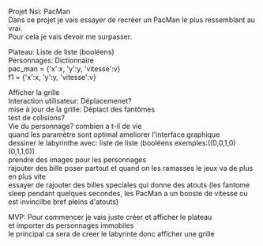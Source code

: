 Projet Nsi: PacMan  
Dans ce projet je vais essayer de recréer un PacMan le plus ressemblant au vrai.  
Pour cela je vais devoir me surpasser.  

Plateau: Liste de liste (booléens)  
Personnages: Dictionnaire  
pac_man = {'x':x, 'y':y, 'vitesse':v}  
f1 = {'x':x, 'y':y, 'vitesse':v}  


Afficher la grille    
Interaction utilisateur: Déplacemenet?  
mise à jour de la grille: Déplact des fantômes  
test de colisions?  
Vie du personnage? combien a t-il de vie   
quand les paramètre sont optimal ameliorer l'interface graphique   
dessiner le labyrinthe avec: liste de liste (booléens exemples:((0,0,1,0) (0,1,1,0))  
prendre des images pour les personnages   
rajouter des bille poser partout et quand on les ramasses le jeux va de plus en plus vite  
essayer de rajouter des billes speciales qui donne des atouts (les fantome sleep pendant quelques secondes, les PacMan a un booste de vitesse ou est invincilbe
bref pleins d'atouts)  



MVP:
Pour commencer je vais juste créer et afficher le plateau   
et importer ds personnages immobiles   
le principal ca sera de creer le labyrinte donc afficher une grille   




